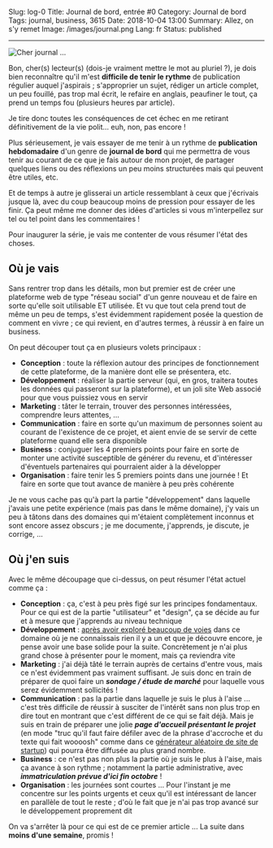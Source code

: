 Slug: log-0
Title: Journal de bord, entrée #0
Category: Journal de bord
Tags: journal, business, 3615
Date: 2018-10-04 13:00
Summary: Allez, on s'y remet
Image: /images/journal.png
Lang: fr
Status: published

---

![Cher journal ...][journal]

Bon, cher(s) lecteur(s) (dois-je vraiment mettre le mot au pluriel ?), je dois bien
reconnaître qu'il m'est **difficile de tenir le rythme** de publication régulier
auquel j'aspirais ; s'approprier un sujet, rédiger un article complet, un peu
fouillé, pas trop mal
écrit, le refaire en anglais, peaufiner le tout, ça prend un temps fou
(plusieurs heures par article).

Je tire donc toutes les conséquences de cet échec en me retirant définitivement
de la vie polit... euh, non, pas encore !

Plus sérieusement, je vais essayer de me tenir à un rythme de
**publication hebdomadaire** d'un
genre de **journal de bord** qui me permettra de vous tenir au courant de ce que je
fais autour de mon projet, de partager quelques liens ou des réflexions un peu
moins structurées mais qui peuvent être utiles, etc.

Et de temps à autre je
glisserai un article ressemblant à ceux que j'écrivais jusque là, avec du
coup beaucoup moins de pression pour essayer de les finir. Ça peut même me
donner des idées d'articles si vous m'interpellez sur tel ou tel point
dans les commentaires !

Pour inaugurer la série, je vais me contenter de vous résumer l'état des choses.

## Où je vais

Sans rentrer trop dans les détails, mon but premier est de créer une plateforme
web de type "réseau social" d'un genre nouveau et de faire en sorte qu'elle soit
utilisable ET utilisée. Et vu que tout cela prend tout de même un peu de temps,
s'est évidemment rapidement posée la question de comment en vivre ; ce qui
revient, en d'autres termes, à réussir à en faire un business.

On peut découper tout ça en plusieurs volets principaux :

* **Conception** : toute la réflexion autour des principes de
fonctionnement de cette plateforme, de la manière dont elle se présentera, etc.
* **Développement** : réaliser la partie serveur (qui, en gros, traitera toutes
les données qui passeront sur la plateforme), et un joli site Web associé pour
que vous puissiez vous en servir
* **Marketing** : tâter le terrain, trouver des personnes intéressées,
comprendre leurs attentes, ...
* **Communication** : faire en sorte qu'un maximum de personnes soient au
courant de l'existence de ce projet, et aient envie de se servir de cette
plateforme quand elle sera disponible
* **Business** : conjuguer les 4 premiers points pour faire en sorte de monter
une activité susceptible de générer du revenu, et d'intéresser d'éventuels
partenaires qui pourraient aider à la développer
* **Organisation** : faire tenir les 5 premiers points dans une journée ! Et
faire en sorte que tout avance de manière à peu près cohérente

Je ne vous cache pas qu'à part la partie "développement" dans laquelle j'avais
une petite expérience (mais pas dans le même domaine), j'y vais un peu à
tâtons dans des domaines qui m'étaient complètement inconnus et sont encore
assez obscurs ; je me documente, j'apprends, je discute, je corrige, ...

## Où j'en suis

Avec le même découpage que ci-dessus, on peut résumer l'état actuel comme ça :

* **Conception** : ça, c'est à peu près figé sur les principes fondamentaux.
Pour ce qui est de la partie "utilisateur" et "design", ça se décide au fur et
à mesure que j'apprends au niveau technique
* **Développement** : [après avoir exploré beaucoup de voies][on-efface-tout]
dans ce domaine où je ne connaissais rien il y a un et que je découvre encore,
je pense avoir une base solide pour la suite. Concrètement je n'ai plus grand
chose à présenter pour le moment, mais ça reviendra vite
* **Marketing** : j'ai déjà tâté le terrain auprès de certains d'entre vous,
mais ce n'est évidemment pas vraiment suffisant. Je suis donc en train de
préparer de quoi faire un **_sondage / étude de marché_** pour laquelle vous serez
évidemment sollicités !
* **Communication** : pas la partie dans laquelle je suis le plus à l'aise ...
c'est très difficile de réussir à susciter de l'intérêt sans non plus trop en
dire tout en montrant que c'est différent de ce qui se fait déjà. Mais je suis
en train de préparer une jolie **_page d'accueil présentant le projet_** (en mode
"truc qu'il faut faire défiler avec de la phrase d'accroche et du texte qui fait
woooosh" comme dans ce [générateur aléatoire de site de
startup][startup-generator]) qui pourra être diffusée au plus grand nombre.
* **Business** : ce n'est pas non plus la partie où je suis le plus à l'aise,
mais ça avance à son rythme ; notamment la partie administrative, avec
**_immatriculation prévue d'ici fin octobre_** !
* **Organisation** : les journées sont courtes ... Pour l'instant je me
concentre sur les points urgents et ceux qu'il est intéressant de lancer en
parallèle de tout le reste ; d'où le fait que je n'ai pas trop avancé sur le
développement proprement dit

On va s'arrêter là pour ce qui est de ce premier article ... La suite dans **moins
d'une semaine**, promis !

[journal]: {filename}/images/journal.png
[on-efface-tout]: {filename}on-efface-tout.md
[startup-generator]: http://tiffzhang.com/startup/
